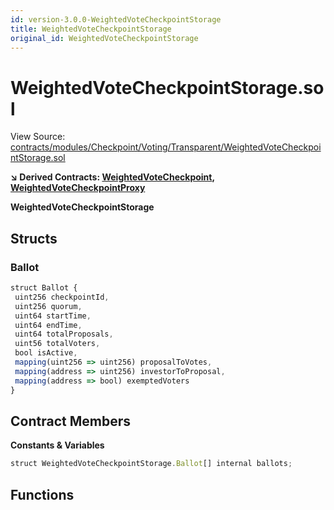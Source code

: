```yaml
---
id: version-3.0.0-WeightedVoteCheckpointStorage
title: WeightedVoteCheckpointStorage
original_id: WeightedVoteCheckpointStorage
---
```


# WeightedVoteCheckpointStorage.sol

View Source: [contracts/modules/Checkpoint/Voting/Transparent/WeightedVoteCheckpointStorage.sol](../../../contracts/modules/Checkpoint/Voting/Transparent/WeightedVoteCheckpointStorage.sol)

**↘ Derived Contracts: [WeightedVoteCheckpoint](WeightedVoteCheckpoint.md), [WeightedVoteCheckpointProxy](WeightedVoteCheckpointProxy.md)**

**WeightedVoteCheckpointStorage**

## Structs
### Ballot

```js
struct Ballot {
 uint256 checkpointId,
 uint256 quorum,
 uint64 startTime,
 uint64 endTime,
 uint64 totalProposals,
 uint56 totalVoters,
 bool isActive,
 mapping(uint256 => uint256) proposalToVotes,
 mapping(address => uint256) investorToProposal,
 mapping(address => bool) exemptedVoters
}
```

## Contract Members
**Constants & Variables**

```js
struct WeightedVoteCheckpointStorage.Ballot[] internal ballots;

```

## Functions

